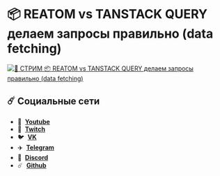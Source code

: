 # 📦 REATOM vs TANSTACK QUERY делаем запросы правильно (data fetching)

[![🍿 СТРИМ 📦 REATOM vs TANSTACK QUERY делаем запросы правильно (data fetching)](https://img.youtube.com/vi/vmSttefunmQ/maxresdefault.jpg)](https://youtube.com/live/vmSttefunmQ)

## ☄️ Социальные сети

- :popcorn: &nbsp;**[Youtube](https://www.youtube.com/c/SIBERIACANCODE)**
- :popcorn: &nbsp;**[Twitch](https://www.twitch.tv/siberiacancode)**
- :bird: &nbsp;**[VK](https://vk.com/siberiacancode)**
- :airplane: &nbsp;**[Telegram](https://t.me/siberiacancode)**
- :robot: &nbsp;**[Discord](https://discord.gg/UsM4F9h6hn)**
- :comet: &nbsp;**[Github](https://github.com/debabin)**
